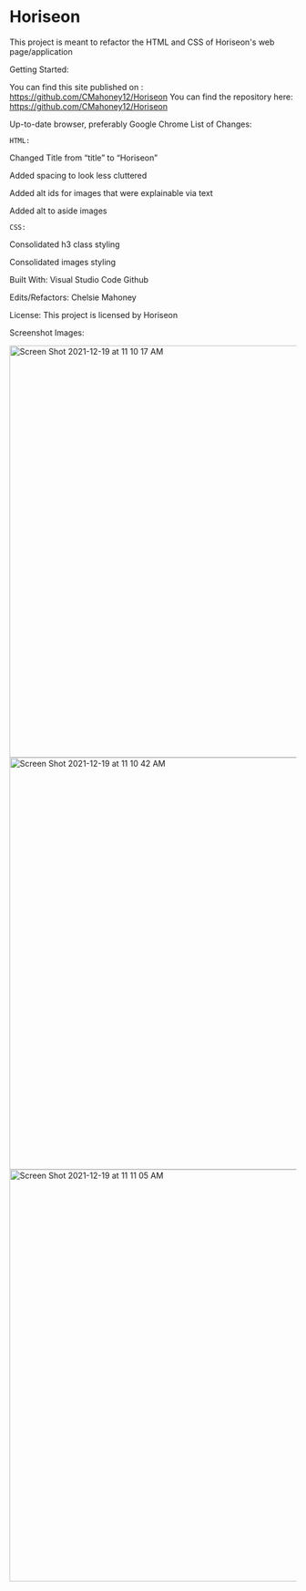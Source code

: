 # Horiseon

This project is meant to refactor the HTML and CSS of Horiseon's web page/application


Getting Started:

You can find this site published on : https://github.com/CMahoney12/Horiseon
You can find the repository here:  https://github.com/CMahoney12/Horiseon

Up-to-date browser, preferably Google Chrome
List of Changes:

    HTML:
Changed Title from “title” to “Horiseon”

Added spacing to look less cluttered

Added alt ids for images that were explainable via text

Added alt to aside images

    CSS:
Consolidated h3 class styling

Consolidated images styling

Built With:
Visual Studio Code
Github

Edits/Refactors:
Chelsie Mahoney

License:
This project is licensed by Horiseon

Screenshot Images:

<img width="723" alt="Screen Shot 2021-12-19 at 11 10 17 AM" src="https://user-images.githubusercontent.com/93498408/146686812-623352d1-ac50-4caa-9f6a-2606bbf26279.png">
<img width="723" alt="Screen Shot 2021-12-19 at 11 10 42 AM" src="https://user-images.githubusercontent.com/93498408/146686820-925a6977-7030-4bfb-accf-0f9d17493687.png">
<img width="723" alt="Screen Shot 2021-12-19 at 11 11 05 AM" src="https://user-images.githubusercontent.com/93498408/146686833-03a5d145-6393-407a-a0d7-18f4979f3621.png">
